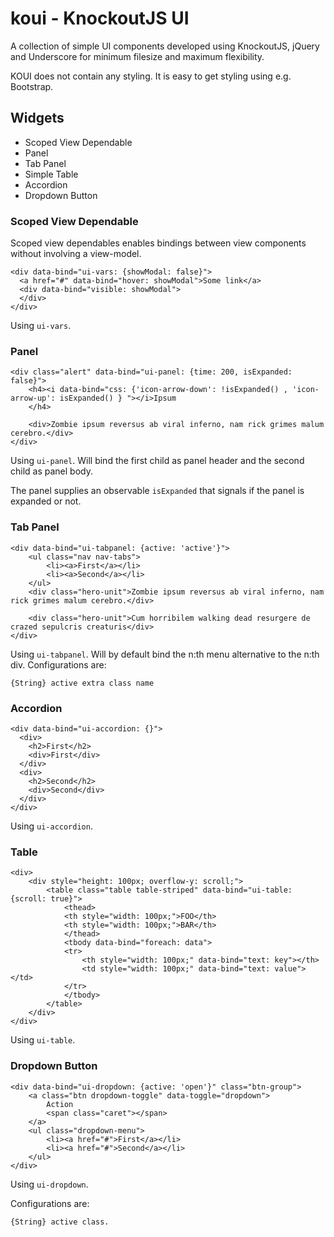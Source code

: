 # koui - KnockoutJS UI

A collection of simple UI components developed using KnockoutJS, jQuery and Underscore for minimum filesize and maximum
flexibility.

KOUI does not contain any styling. It is easy to get styling using e.g. Bootstrap.

## Widgets

+ Scoped View Dependable
+ Panel
+ Tab Panel
+ Simple Table
+ Accordion
+ Dropdown Button


### Scoped View Dependable

Scoped view dependables enables bindings between view components without involving a view-model.

    <div data-bind="ui-vars: {showModal: false}">
      <a href="#" data-bind="hover: showModal">Some link</a>
      <div data-bind="visible: showModal">
      </div>
    </div>

Using `ui-vars`.

### Panel

    <div class="alert" data-bind="ui-panel: {time: 200, isExpanded: false}">
        <h4><i data-bind="css: {'icon-arrow-down': !isExpanded() , 'icon-arrow-up': isExpanded() } "></i>Ipsum
        </h4>

        <div>Zombie ipsum reversus ab viral inferno, nam rick grimes malum cerebro.</div>
    </div>

Using `ui-panel`.
Will bind the first child as panel header and the second child as panel body.

The panel supplies an observable `isExpanded` that signals if the panel is expanded or not.


### Tab Panel

    <div data-bind="ui-tabpanel: {active: 'active'}">
        <ul class="nav nav-tabs">
            <li><a>First</a></li>
            <li><a>Second</a></li>
        </ul>
        <div class="hero-unit">Zombie ipsum reversus ab viral inferno, nam rick grimes malum cerebro.</div>

        <div class="hero-unit">Cum horribilem walking dead resurgere de crazed sepulcris creaturis</div>
    </div>

Using `ui-tabpanel`.
Will by default bind the n:th menu alternative to the n:th div.
Configurations are:

    {String} active extra class name

### Accordion

    <div data-bind="ui-accordion: {}">
      <div>
        <h2>First</h2>
        <div>First</div>
      </div>
      <div>
        <h2>Second</h2>
        <div>Second</div>
      </div>
    </div>

Using `ui-accordion`.

### Table

    <div>
        <div style="height: 100px; overflow-y: scroll;">
            <table class="table table-striped" data-bind="ui-table: {scroll: true}">
                <thead>
                <th style="width: 100px;">FOO</th>
                <th style="width: 100px;">BAR</th>
                </thead>
                <tbody data-bind="foreach: data">
                <tr>
                    <th style="width: 100px;" data-bind="text: key"></th>
                    <td style="width: 100px;" data-bind="text: value"></td>
                </tr>
                </tbody>
            </table>
        </div>
    </div>

Using `ui-table`.

### Dropdown Button

    <div data-bind="ui-dropdown: {active: 'open'}" class="btn-group">
        <a class="btn dropdown-toggle" data-toggle="dropdown">
            Action
            <span class="caret"></span>
        </a>
        <ul class="dropdown-menu">
            <li><a href="#">First</a></li>
            <li><a href="#">Second</a></li>
        </ul>
    </div>

Using `ui-dropdown`.

Configurations are:

    {String} active class.

